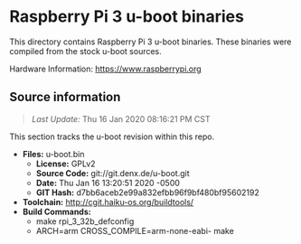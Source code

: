 Raspberry Pi 3 u-boot binaries
===================

This directory contains Raspberry Pi 3 u-boot binaries.
These binaries were compiled from the stock u-boot sources.

Hardware Information: <https://www.raspberrypi.org>

Source information
-------------
> *Last Update:* Thu 16 Jan 2020 08:16:21 PM CST

This section tracks the u-boot revision within this repo.

* **Files:**  u-boot.bin
  * **License:** GPLv2
  * **Source Code:** git://git.denx.de/u-boot.git
  * **Date:** Thu Jan 16 13:20:51 2020 -0500
  * **GIT Hash:** d7bb6aceb2e99a832efbb96f9bf480bf95602192
* **Toolchain:** http://cgit.haiku-os.org/buildtools/
* **Build Commands:**
  * make rpi_3_32b_defconfig
  * ARCH=arm CROSS_COMPILE=arm-none-eabi- make
